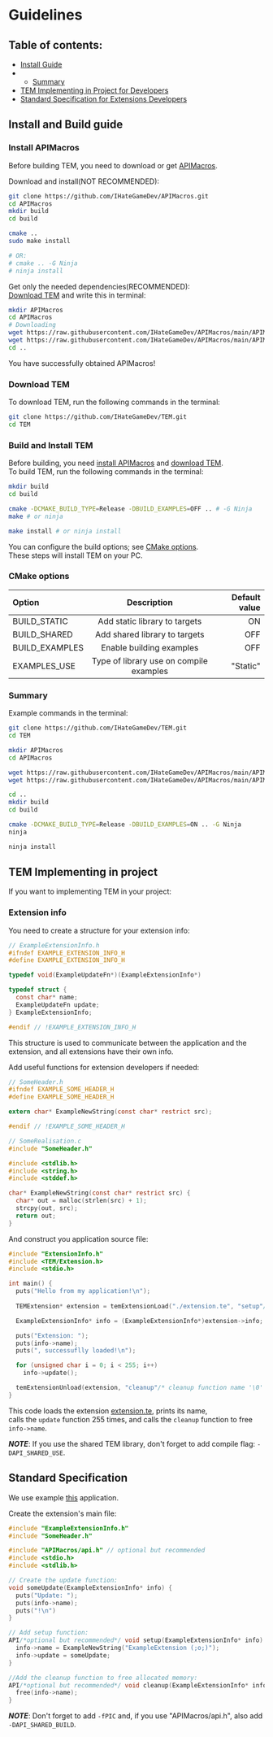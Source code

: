 # Guidelines

## Table of contents:
- [Install Guide](#installGuide)
- - [Summary](#installSummary)
- [TEM Implementing in Project for Developers](#applicationsDevelopersGuide)
- [Standard Specification for Extensions Developers](#extensionsDevelopersGuide)

<a name="installGuide"></a>

## Install and Build guide

<a name="installAPIMacros"></a>

### Install APIMacros

Before building TEM, you need to download or get [APIMacros](https://github.com/IHateGameDev/APIMacros).

Download and install(NOT RECOMMENDED):

```bash
git clone https://github.com/IHateGameDev/APIMacros.git
cd APIMacros
mkdir build
cd build

cmake ..
sudo make install

# OR:
# cmake .. -G Ninja
# ninja install
```

Get only the needed dependencies(RECOMMENDED):<br>
[Download TEM](#downloadTEM) and write this in terminal:

```bash
mkdir APIMacros
cd APIMacros
# Downloading
wget https://raw.githubusercontent.com/IHateGameDev/APIMacros/main/APIMacros/api.h
wget https://raw.githubusercontent.com/IHateGameDev/APIMacros/main/APIMacros/shared.h
cd ..
```

You have successfully obtained APIMacros!

<a name="downloadTEM"></a>

### Download TEM

To download TEM, run the following commands in the terminal:

```bash
git clone https://github.com/IHateGameDev/TEM.git
cd TEM
```

### Build and Install TEM

Before building, you need [install APIMacros](#installAPIMacros) and [download TEM](#downloadTEM).<br>
To build TEM, run the following commands in the terminal:

```bash
mkdir build
cd build

cmake -DCMAKE_BUILD_TYPE=Release -DBUILD_EXAMPLES=OFF .. # -G Ninja
make # or ninja

make install # or ninja install
```

You can configure the build options; see [CMake options](#cmakeOptions).<br>
These steps will install TEM on your PC.

<a name="cmakeOptions"></a>

### CMake options

| **Option**     | **Description**                         | **Default value** |
| :------------- | :-------------------------------------: | ----------------: |
| BUILD_STATIC   | Add static library to targets           | ON                |
| BUILD_SHARED   | Add shared library to targets           | OFF               |
| BUILD_EXAMPLES | Enable building examples                | OFF               |
| EXAMPLES_USE   | Type of library use on compile examples | "Static"          |

<a name="installSummary"></a>

### Summary

Example commands in the terminal:
```bash
git clone https://github.com/IHateGameDev/TEM.git
cd TEM

mkdir APIMacros
cd APIMacros

wget https://raw.githubusercontent.com/IHateGameDev/APIMacros/main/APIMacros/api.h
wget https://raw.githubusercontent.com/IHateGameDev/APIMacros/main/APIMacros/shared.h

cd ..
mkdir build
cd build

cmake -DCMAKE_BUILD_TYPE=Release -DBUILD_EXAMPLES=ON .. -G Ninja
ninja

ninja install
```

<a name="applicationsDevelopersGuide"></a>

## TEM Implementing in project

If you want to implementing TEM in your project:

### Extension info

You need to create a structure for your extension info:

```c
// ExampleExtensionInfo.h
#ifndef EXAMPLE_EXTENSION_INFO_H
#define EXAMPLE_EXTENSION_INFO_H

typedef void(ExampleUpdateFn*)(ExampleExtensionInfo*)

typedef struct {
  const char* name;
  ExampleUpdateFn update;
} ExampleExtensionInfo;

#endif // !EXAMPLE_EXTENSION_INFO_H
```

This structure is used to communicate between the application and the extension, and all extensions have their own info.

Add useful functions for extension developers if needed:

```c
// SomeHeader.h
#ifndef EXAMPLE_SOME_HEADER_H
#define EXAMPLE_SOME_HEADER_H

extern char* ExampleNewString(const char* restrict src);

#endif // !EXAMPLE_SOME_HEADER_H

// SomeRealisation.c
#include "SomeHeader.h"

#include <stdlib.h>
#include <string.h>
#include <stddef.h>

char* ExampleNewString(const char* restrict src) {
  char* out = malloc(strlen(src) + 1);
  strcpy(out, src);
  return out;
}
```

And construct you application source file:
```c
#include "ExtensionInfo.h"
#include <TEM/Extension.h>
#include <stdio.h>

int main() {
  puts("Hello from my application!\n");
  
  TEMExtension* extension = temExtensionLoad("./extension.te", "setup"/* setup function name */, sizeof(ExampleExtensionInfo));

  ExampleExtensionInfo* info = (ExampleExtensionInfo*)extension->info;

  puts("Extension: ");
  puts(info->name);
  puts(", successuflly loaded!\n");

  for (unsigned char i = 0; i < 255; i++)
    info->update();

  temExtensionUnload(extension, "cleanup"/* cleanup function name '\0' or "" for not using cleanup function */);
}
```

This code loads the extension [extension.te](#extensionsDevelopersGuide), prints its name,<br>
calls the `update` function 255 times, and calls the `cleanup` function to free `info->name`.

***NOTE***: If you use the shared TEM library, don't forget to add compile flag: `-DAPI_SHARED_USE`.

<a name="extensionsDevelopersGuide"></a>

## Standard Specification

We use example [this](#applicationsDevelopersGuide) application.

Create the extension's main file:

```c
#include "ExampleExtensionInfo.h"
#include "SomeHeader.h"

#include "APIMacros/api.h" // optional but recommended
#include <stdio.h>
#include <stdlib.h>

// Create the update function:
void someUpdate(ExampleExtensionInfo* info) {
  puts("Update: ");
  puts(info->name);
  puts("!\n")
}

// Add setup function:
API/*optional but recommended*/ void setup(ExampleExtensionInfo* info) {
  info->name = ExampleNewString("ExampleExtension (;o;)");
  info->update = someUpdate;
}

//Add the cleanup function to free allocated memory:
API/*optional but recommended*/ void cleanup(ExampleExtensionInfo* info) {
  free(info->name);
}
```

***NOTE***: Don't forget to add `-fPIC` and, if you use "APIMacros/api.h", also add `-DAPI_SHARED_BUILD`.

